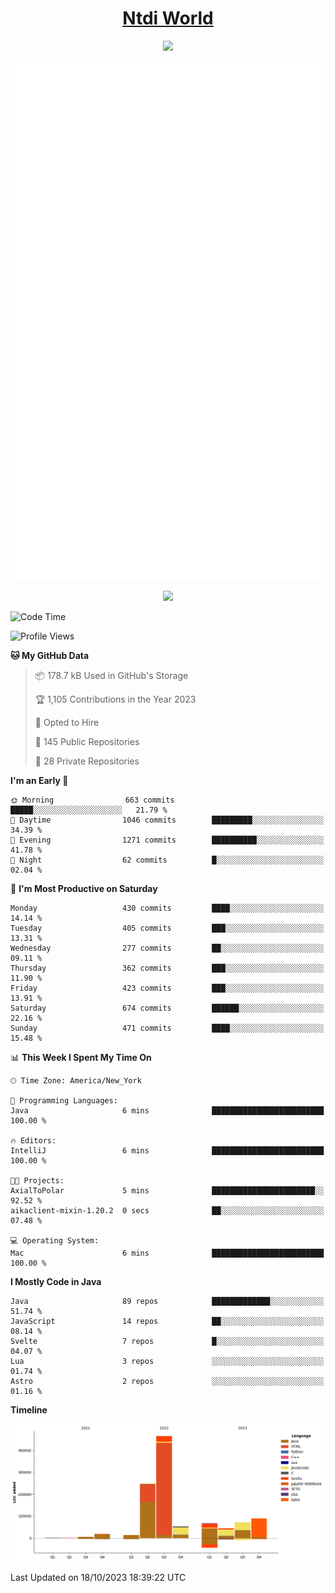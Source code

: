 <h1 align="center"><a href="https://www.ntdi.world">Ntdi World</a></h1>
<p align="center">
  <a href="https://github.com/n-tdi"><img src="https://readme-typing-svg.herokuapp.com?lines=FullStack+Developer;Web+Developer;Open-Source+Enthusiast;Java+Developer;Spigot-API%20Developer;&center=true&width=500&height=50"></a>
</p>

<div align="center">
  <img src="/github-metrics.svg"></img>
  
  <img src="https://komarev.com/ghpvc/?username=n-tdi&color=green"></img>
</div>

<!-- May use later.. idk -->
<!-- <a href="http://www.github.com/n-tdi"><img src="https://github-readme-stats.vercel.app/api?username=n-tdi&show_icons=true&hide=&count_private=true&title_color=0891b2&text_color=ffffff&icon_color=0891b2&bg_color=1c1917&hide_border=true&show_icons=true" alt="n-tdi's GitHub stats" /></a> -->

<!--START_SECTION:waka-->
![Code Time](http://img.shields.io/badge/Code%20Time-295%20hrs%2034%20mins-blue)

![Profile Views](http://img.shields.io/badge/Profile%20Views-1-blue)

**🐱 My GitHub Data** 

> 📦 178.7 kB Used in GitHub's Storage 
 > 
> 🏆 1,105 Contributions in the Year 2023
 > 
> 💼 Opted to Hire
 > 
> 📜 145 Public Repositories 
 > 
> 🔑 28 Private Repositories 
 > 
**I'm an Early 🐤** 

```text
🌞 Morning                663 commits         █████░░░░░░░░░░░░░░░░░░░░   21.79 % 
🌆 Daytime                1046 commits        █████████░░░░░░░░░░░░░░░░   34.39 % 
🌃 Evening                1271 commits        ██████████░░░░░░░░░░░░░░░   41.78 % 
🌙 Night                  62 commits          █░░░░░░░░░░░░░░░░░░░░░░░░   02.04 % 
```
📅 **I'm Most Productive on Saturday** 

```text
Monday                   430 commits         ████░░░░░░░░░░░░░░░░░░░░░   14.14 % 
Tuesday                  405 commits         ███░░░░░░░░░░░░░░░░░░░░░░   13.31 % 
Wednesday                277 commits         ██░░░░░░░░░░░░░░░░░░░░░░░   09.11 % 
Thursday                 362 commits         ███░░░░░░░░░░░░░░░░░░░░░░   11.90 % 
Friday                   423 commits         ███░░░░░░░░░░░░░░░░░░░░░░   13.91 % 
Saturday                 674 commits         ██████░░░░░░░░░░░░░░░░░░░   22.16 % 
Sunday                   471 commits         ████░░░░░░░░░░░░░░░░░░░░░   15.48 % 
```


📊 **This Week I Spent My Time On** 

```text
🕑︎ Time Zone: America/New_York

💬 Programming Languages: 
Java                     6 mins              █████████████████████████   100.00 % 

🔥 Editors: 
IntelliJ                 6 mins              █████████████████████████   100.00 % 

🐱‍💻 Projects: 
AxialToPolar             5 mins              ███████████████████████░░   92.52 % 
aikaclient-mixin-1.20.2  0 secs              ██░░░░░░░░░░░░░░░░░░░░░░░   07.48 % 

💻 Operating System: 
Mac                      6 mins              █████████████████████████   100.00 % 
```

**I Mostly Code in Java** 

```text
Java                     89 repos            █████████████░░░░░░░░░░░░   51.74 % 
JavaScript               14 repos            ██░░░░░░░░░░░░░░░░░░░░░░░   08.14 % 
Svelte                   7 repos             █░░░░░░░░░░░░░░░░░░░░░░░░   04.07 % 
Lua                      3 repos             ░░░░░░░░░░░░░░░░░░░░░░░░░   01.74 % 
Astro                    2 repos             ░░░░░░░░░░░░░░░░░░░░░░░░░   01.16 % 
```



**Timeline**

![Lines of Code chart](https://raw.githubusercontent.com/n-tdi/n-tdi/main/assets/bar_graph.png)


 Last Updated on 18/10/2023 18:39:22 UTC
<!--END_SECTION:waka-->

